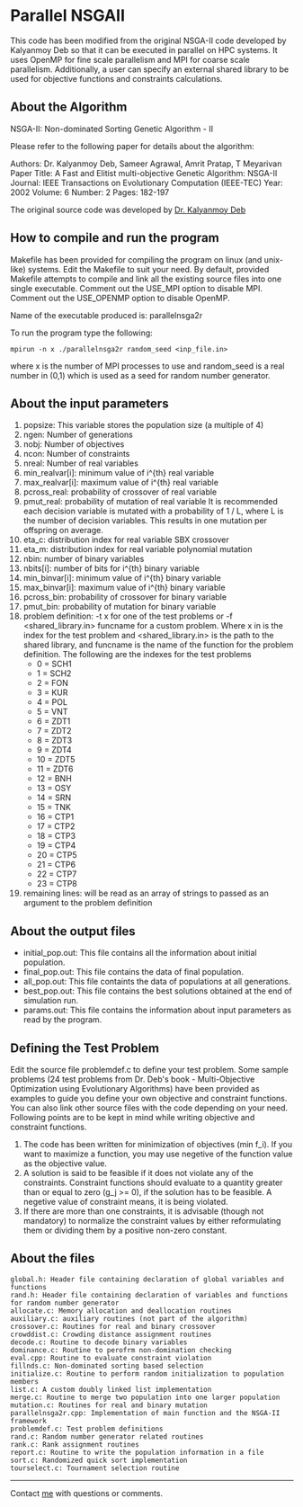 Parallel NSGAII
========================================================================
This code has been modified from the original NSGA-II code 
developed by Kalyanmoy Deb so that it can be executed in parallel
on HPC systems. It uses OpenMP for fine scale parallelism and MPI for coarse scale parallelism.
Additionally, a user can specify an external shared library to be used for objective functions and constraints 
calculations.


About the Algorithm
--------------------------------------------------------------------------
NSGA-II: Non-dominated Sorting Genetic Algorithm - II

Please refer to the following paper for details about the algorithm:

Authors: Dr. Kalyanmoy Deb, Sameer Agrawal, Amrit Pratap, T Meyarivan
Paper Title: A Fast and Elitist multi-objective Genetic Algorithm: NSGA-II
Journal: IEEE Transactions on Evolutionary Computation (IEEE-TEC)
Year: 2002
Volume: 6
Number: 2
Pages: 182-197

The original source code was developed by [Dr. Kalyanmoy Deb](http://www.iitk.ac.in/kangal)

How to compile and run the program
---------------------------------------------------------------------------
Makefile has been provided for compiling the program on linux (and unix-like)
systems. Edit the Makefile to suit your need. By default, provided Makefile
attempts to compile and link all the existing source files into one single
executable. Comment out the USE_MPI option to disable MPI. Comment out the USE_OPENMP option to disable OpenMP.

Name of the executable produced is: parallelnsga2r

To run the program type the following:
    
    mpirun -n x ./parallelnsga2r random_seed <inp_file.in>


where x is the number of MPI processes to use and random_seed is a real number in (0,1) which is used as a seed for random number generator. 

About the input parameters
---------------------------------------------------------------------------
1. popsize: This variable stores the population size (a multiple of 4)
2. ngen: Number of generations
3. nobj: Number of objectives
4. ncon: Number of constraints
5. nreal: Number of real variables
6. min_realvar[i]: minimum value of i^{th} real variable
7. max_realvar[i]: maximum value of i^{th} real variable
9. pcross_real: probability of crossover of real variable
10. pmut_real: probability of mutation of real variable It is recommended each decision variable is mutated with a probability of 1 / L, where L is the number of decision variables. This results in one mutation per offspring on average.
13. eta_c: distribution index for real variable SBX crossover
14. eta_m: distribution index for real variable polynomial mutation
15. nbin: number of binary variables
16. nbits[i]: number of bits for i^{th} binary variable
17. min_binvar[i]: minimum value of i^{th} binary variable
19. max_binvar[i]: maximum value of i^{th} binary variable
20. pcross_bin: probability of crossover for binary variable
21. pmut_bin: probability of mutation for binary variable
22. problem definition: -t x for one of the test problems or -f <shared_library.in> funcname for a custom problem. Where x in is the index for the test problem and  <shared_library.in> is the path to the shared library, and funcname is the name of the function for the problem definition. The following are the indexes for the test problems
    * 0 = SCH1
    * 1 = SCH2
    * 2 = FON
    * 3 = KUR
    * 4 = POL
    * 5 = VNT
    * 6 = ZDT1
    * 7 = ZDT2
    * 8 = ZDT3
    * 9 = ZDT4
    * 10 = ZDT5
    * 11 = ZDT6
    * 12 = BNH
    * 13 = OSY
    * 14 = SRN
    * 15 = TNK
    * 16 = CTP1
    * 17 = CTP2
    * 18 = CTP3
    * 19 = CTP4
    * 20 = CTP5
    * 21 = CTP6
    * 22 = CTP7
    * 23 = CTP8
23. remaining lines: will be read as an array of strings to passed as an argument to the problem definition

About the output files
---------------------------------------------------------------------------
* initial_pop.out: This file contains all the information about initial population.
* final_pop.out: This file contains the data of final population.
* all_pop.out: This file containts the data of populations at all generations.
* best_pop.out: This file contains the best solutions obtained at the end of simulation run.
* params.out: This file contains the information about input parameters as read by the program.

Defining the Test Problem
---------------------------------------------------------------------------
Edit the source file problemdef.c to define your test problem. Some sample
problems (24 test problems from Dr. Deb's book - Multi-Objective Optimization
using Evolutionary Algorithms) have been provided as examples to guide you
define your own objective and constraint functions. You can also link other
source files with the code depending on your need.
Following points are to be kept in mind while writing objective and constraint
functions.
1. The code has been written for minimization of objectives (min f_i). If you want to
maximize a function, you may use negetive of the function value as the objective value.
2. A solution is said to be feasible if it does not violate any of the constraints.
Constraint functions should evaluate to a quantity greater than or equal to zero
(g_j >= 0), if the solution has to be feasible. A negetive value of constraint means,
it is being violated.
3. If there are more than one constraints, it is advisable (though not mandatory)
to normalize the constraint values by either reformulating them or dividing them
by a positive non-zero constant.

About the files
---------------------------------------------------------------------------
    global.h: Header file containing declaration of global variables and functions
    rand.h: Header file containing declaration of variables and functions for random number generator
    allocate.c: Memory allocation and deallocation routines
    auxiliary.c: auxiliary routines (not part of the algorithm)
    crossover.c: Routines for real and binary crossover
    crowddist.c: Crowding distance assignment routines
    decode.c: Routine to decode binary variables
    dominance.c: Routine to perofrm non-domination checking
    eval.cpp: Routine to evaluate constraint violation
    fillnds.c: Non-dominated sorting based selection
    initialize.c: Routine to perform random initialization to population members
    list.c: A custom doubly linked list implementation
    merge.c: Routine to merge two population into one larger population
    mutation.c: Routines for real and binary mutation
    parallelnsga2r.cpp: Implementation of main function and the NSGA-II framework
    problemdef.c: Test problem definitions
    rand.c: Random number generator related routines
    rank.c: Rank assignment routines
    report.c: Routine to write the population information in a file
    sort.c: Randomized quick sort implementation
    tourselect.c: Tournament selection routine

---------------------------------------------------------------------------
Contact [me](caleb.buahin@usu.edu) with questions or comments.


[highlight.js]: http://softwaremaniacs.org/soft/highlight/en/
